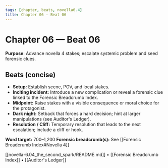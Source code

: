 ```yaml
---
tags: [chapter, beats, novella6.4]
title: Chapter 06 — Beat 06
---
```


# Chapter 06 — Beat 06

**Purpose**: Advance novella 4 stakes; escalate systemic problem and seed forensic clues.

## Beats (concise)
- **Setup:** Establish scene, POV, and local stakes.
- **Inciting incident:** Introduce a new complication or reveal a forensic clue linked to the Forensic Breadcrumb Index.
- **Midpoint:** Raise stakes with a visible consequence or moral choice for the protagonist.
- **Dark night:** Setback that forces a hard decision; hint at larger manipulations (see Auditor's Ledger).
- **Resolution / Cliff:** Temporary resolution that leads to the next escalation; include a cliff or hook.

**Word target:** 700–1,200
**Forensic breadcrumb(s):** See [[Forensic Breadcrumb Index#Novella 4]]

[[novella-6.04_the_second_spark/README.md]] • [[Forensic Breadcrumb Index]] • [[Auditor's Ledger]]
